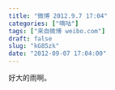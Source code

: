 ```yaml
---
title: "微博 2012.9.7 17:04"
categories: ["嘀咕"]
tags: ["来自微博 weibo.com"]
draft: false
slug: "kG85zk"
date: "2012-09-07 17:04:00"
---
```


<p>好大的雨啊。 ​​​​</p>
